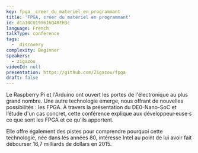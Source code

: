 ```yaml
---
key: fpga__creer_du_materiel_en_programmant
title: 'FPGA, créer du matériel en programmant'
id: d1a10CU19Y6I6Q4RtH3c
language: French
talkType: conference
tags:
  - _discovery
complexity: Beginner
speakers:
  - zigazou
videoId: null
presentation: https://github.com/Zigazou/fpga
draft: false
---
```

Le Raspberry Pi et l'Arduino ont ouvert les portes de l'électronique au plus grand nombre. Une autre technologie émerge, nous offrant de nouvelles possibilités : les FPGA. À travers la présentation du DE0-Nano-SoC et l’étude d'un cas concret, cette conférence explique aux développeur·euse·s ce que sont les FPGA et ce qu’ils apportent.

Elle offre également des pistes pour comprendre pourquoi cette technologie, née dans les années 80, intéresse Intel au point de lui avoir fait débourser 16,7 milliards de dollars en 2015.